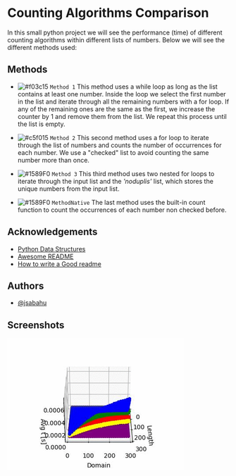 
# Counting Algorithms Comparison

In this small python project we will see the performance (time) of different counting algorithms within different lists of numbers. Below we will see the different methods used:

## Methods

- ![#f03c15](https://placehold.co/15x15/f03c15/f03c15.png) `Method 1`
This method uses a while loop as long as the list contains at least one number. Inside the loop we select the first number in the list and iterate through all the remaining numbers with a for loop. If any of the remaining ones are the same as the first, we increase the counter by 1 and remove them from the list.
We repeat this process until the list is empty.

- ![#c5f015](https://placehold.co/15x15/008000/008000.png) `Method 2`
This second method uses a for loop to iterate through the list of numbers and counts the number of occurrences for each number. We use a "checked" list to avoid counting the same number more than once.

- ![#1589F0](https://placehold.co/15x15/0000FF/0000FF.png) `Method 3`
  This third method uses two nested for loops to iterate through the input list and the <em>'noduplis'</em> list, which stores the unique numbers from the input list. 

- ![#1589F0](https://placehold.co/15x15/000000/000000.png) `MethodNative`
  The last method uses the built-in count function to count the occurrences of each number non checked before. 



## Acknowledgements

 - [Python Data Structures](https://docs.python.org/3/tutorial/datastructures.html)
 - [Awesome README](https://github.com/matiassingers/awesome-readme)
 - [How to write a Good readme](https://bulldogjob.com/news/449-how-to-write-a-good-readme-for-your-github-project)


## Authors

- [@jsabahu](https://www.github.com/jsabahu)


## Screenshots

![App Screenshot](https://github.com/jsabahu/Tiny-projects/blob/main/CountingAlgorithmsComparison/figures/300_300_100_10.gif)

